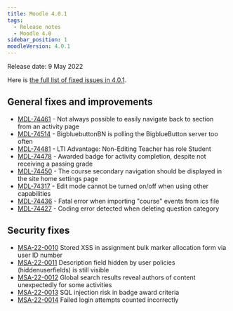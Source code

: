 ```yaml
---
title: Moodle 4.0.1
tags:
  - Release notes
  - Moodle 4.0
sidebar_position: 1
moodleVersion: 4.0.1
---
```

Release date: 9 May 2022

Here is [the full list of fixed issues in 4.0.1](https://tracker.moodle.org/secure/IssueNavigator!executeAdvanced.jspa?jqlQuery=project+%3D+mdl+AND+resolution+%3D+fixed+AND+fixVersion+in+%28%224.0.1%22%29+ORDER+BY+priority+DESC&runQuery=true&clear=true).

## General fixes and improvements

<!-- cspell:disable -->
- [MDL-74461](https://tracker.moodle.org/browse/MDL-74461) - Not always possible to easily navigate back to section from an activity page
- [MDL-74514](https://tracker.moodle.org/browse/MDL-74514) - BigbluebuttonBN is polling the BigblueButton server too often
- [MDL-74481](https://tracker.moodle.org/browse/MDL-74481) - LTI Advantage: Non-Editing Teacher has role Student
- [MDL-74478](https://tracker.moodle.org/browse/MDL-74478) - Awarded badge for activity completion, despite not receiving a passing grade
- [MDL-74450](https://tracker.moodle.org/browse/MDL-74450) - The course secondary navigation should be displayed in the site home settings page
- [MDL-74317](https://tracker.moodle.org/browse/MDL-74317) - Edit mode cannot be turned on/off when using other capabilities
- [MDL-74436](https://tracker.moodle.org/browse/MDL-74436) - Fatal error when importing "course" events from ics file
- [MDL-74427](https://tracker.moodle.org/browse/MDL-74427) - Coding error detected when deleting question category
<!-- cspell:enable -->

## Security fixes

<!-- cspell:disable -->
- [MSA-22-0010](https://moodle.org/mod/forum/discuss.php?d=434578) Stored XSS in assignment bulk marker allocation form via user ID number
- [MSA-22-0011](https://moodle.org/mod/forum/discuss.php?d=434579) Description field hidden by user policies (hiddenuserfields) is still visible
- [MSA-22-0012](https://moodle.org/mod/forum/discuss.php?d=434580) Global search results reveal authors of content unexpectedly for some activities
- [MSA-22-0013](https://moodle.org/mod/forum/discuss.php?d=434581) SQL injection risk in badge award criteria
- [MSA-22-0014](https://moodle.org/mod/forum/discuss.php?d=434582) Failed login attempts counted incorrectly
<!-- cspell:enable -->
